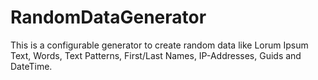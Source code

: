 # RandomDataGenerator
This is a configurable generator to create random data like Lorum Ipsum Text, Words, Text Patterns, First/Last Names, IP-Addresses, Guids and DateTime.
